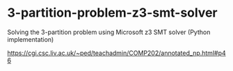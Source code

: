 # 3-partition-problem-z3-smt-solver
Solving the 3-partition problem using Microsoft z3 SMT solver (Python implementation)

https://cgi.csc.liv.ac.uk/~ped/teachadmin/COMP202/annotated_np.html#p46
